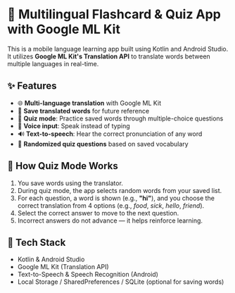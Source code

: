 # 📱 Multilingual Flashcard & Quiz App with Google ML Kit

This is a mobile language learning app built using Kotlin and Android Studio. It utilizes **Google ML Kit's Translation API** to translate words between multiple languages in real-time.

## ✨ Features

- 🌐 **Multi-language translation** with Google ML Kit
- 💾 **Save translated words** for future reference
- 🧠 **Quiz mode**: Practice saved words through multiple-choice questions
- 🎤 **Voice input**: Speak instead of typing
- 🔊 **Text-to-speech**: Hear the correct pronunciation of any word
- 🔀 **Randomized quiz questions** based on saved vocabulary

## 🧪 How Quiz Mode Works

1. You save words using the translator.
2. During quiz mode, the app selects random words from your saved list.
3. For each question, a word is shown (e.g., **"hi"**), and you choose the correct translation from 4 options (e.g., *food*, *sick*, *hello*, *friend*).
4. Select the correct answer to move to the next question.
5. Incorrect answers do not advance — it helps reinforce learning.

## 🔧 Tech Stack

- Kotlin & Android Studio
- Google ML Kit (Translation API)
- Text-to-Speech & Speech Recognition (Android)
- Local Storage / SharedPreferences / SQLite (optional for saving words)
